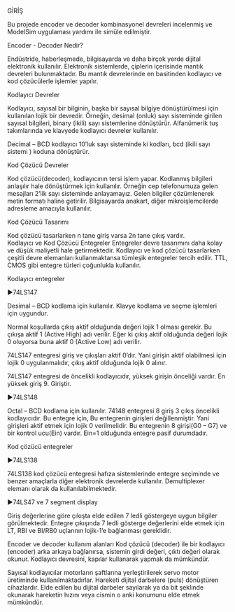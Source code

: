 
GİRİŞ

Bu projede encoder ve decoder kombinasyonel devreleri incelenmiş ve ModelSim uygulaması yardımı ile simüle edilmiştir.


Encoder - Decoder Nedir? 

Endüstride, haberleşmede, bilgisayarda ve daha birçok yerde dijital elektronik kullanılır.
Elektronik sistemlerde, çiplerin içerisinde mantık devreleri bulunmaktadır.
Bu mantık devrelerinde en basitinden kodlayıcı ve kod çözücülerle işlemler yapılır. 
 
 
 
Kodlayıcı Devreler 

Kodlayıcı, sayısal bir bilginin, başka bir sayısal bilgiye dönüştürülmesi için kullanılan lojik bir devredir.
Örneğin, desimal (onluk) sayı sisteminde girilen sayısal bilgileri, binary (ikili) sayı sistemlerine dönüştürür.
Alfanümerik tuş takımlarında ve klavyede kodlayıcı devreler kullanılır.   
 
  
Decimal – BCD kodlayıcı 10’luk sayı sisteminde ki kodları, bcd (ikili sayı sistemi ) koduna dönüştürür. 
 
 
 
Kod Çözücü Devreler 

Kod çözücü(decoder), kodlayıcının tersi işlem yapar.
Kodlanmış bilgileri anlaşılır hale dönüştürmek için kullanılır.
Örneğin cep telefonumuza gelen mesajları 2’lik sayı sisteminde anlayamayız.
Gelen bilgiler çözümlenerek metin formatı haline getirilir. Bilgisayarda anakart, diğer mikroişlemcilerde adresleme amacıyla kullanılır. 
 
 
 
Kod Çözücü Tasarımı

Kod çözücü tasarlarken n tane giriş varsa 2n tane çıkış vardır.  
Kodlayıcı ve Kod Çözücü Entegreler Entegreler devre tasarımını daha kolay ve düşük maliyetli hale getirmektedir. Kodlayıcı ve kod çözücü tasarlarken çeşitli devre elemanları kullanmaktansa tümleşik entegreler tercih edilir. TTL, CMOS gibi entegre türleri çoğunlukla kullanılır. 
 
Kodlayıcı entegreler 
 
 
 
►74LS147 
 
Desimal – BCD kodlama için kullanılır. Klavye kodlama ve seçme işlemleri için uygundur. 
 
 
Normal koşullarda çıkış aktif olduğunda değeri lojik 1 olması gerekir. Bu çıkışa aktif 1 (Active High) adı verilir.
Eğer ki çıkış aktif olduğunda değeri lojik 0 oluyorsa buna aktif 0 (Active Low) adı verilir. 
 
74LS147 entegresi giriş ve çıkışları aktif 0’dır. Yani girişin aktif olabilmesi için lojik 0 uygulanmalıdır, çıkış aktif olduğunda lojik 0 alınır. 
 
74LS147 entegresi de öncelikli kodlayıcıdır, yüksek girişin önceliği vardır. En yüksek giriş 9. Giriştir. 

 
 
 
►74LS148 
 
Octal – BCD kodlama için kullanılır. 74148 entegresi 8 giriş 3 çıkış öncelikli kodlayıcıdır.
Bu entegre için, Bu entegrenin girişleri değillenmiştir. Yani girişleri aktif etmek için lojik 0 verilmelidir.
Bu entegrenin 8 girişi(G0 – G7) ve bir kontrol ucu(Ein) vardır. Ein=1 olduğunda entegre pasif durumdadır. 
 
 
 
Kod çözücü entegreler 
 
►74LS138 
 
74LS138 kod çözücü entegresi hafıza sistemlerinde entegre seçiminde ve benzer amaçlarla diğer elektronik devrelerde kullanılır.
Demultiplexer elemanı olarak da kullanılabilmektedir. 
 
 
 
 
►74LS47 ve 7 segment display 
 
 
 
Giriş değerlerine göre çıkışta elde edilen 7 ledli göstergeye uygun bilgiler görülmektedir.
Entegre çıkışında 7 ledli gösterge değerlerini elde etmek için LT, RBI ve BI/RB0 uçlarının lojik-1’e bağlanması gereklidir. 
 
 
 
 
 
Encoder ve decoder kullanım alanları Kod çözücü (decoder) ile bir kodlayıcı (encoder) arka arkaya bağlanırsa, 
sistemin girdi değeri, çıktı değeri olarak okunur. Kodlayıcı devresini, kapılar kullanarak yapmak da mümkündür. 
 
Sayısal kodlayıcılar motorların şaftlarına yerleştirilerek servo motor üretiminde kullanılmaktadırlar.
Hareketi dijital darbelere (puls) dönüştüren cihazlardır.
Elde edilen bu dijital darbeler sayılarak ya da bit şeklinde okunarak hareketin hızını veya cismin o anki konumunu elde etmek mümkündür. 